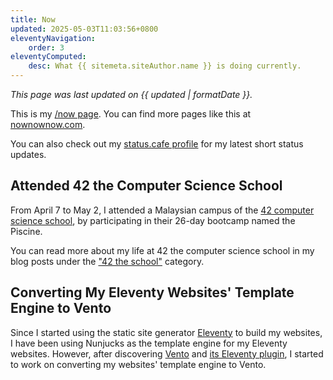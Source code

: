 ```yaml
---
title: Now
updated: 2025-05-03T11:03:56+0800
eleventyNavigation:
    order: 3
eleventyComputed:
    desc: What {{ sitemeta.siteAuthor.name }} is doing currently.
---
```


*This page was last updated on <time datetime="{{ updated }}">{{ updated | formatDate }}</time>.*

This is my [/now page](https://nownownow.com/about). You can find more pages like this at [nownownow.com](https://nownownow.com/).

You can also check out my [status.cafe profile](https://status.cafe/users/leilukin) for my latest short status updates.

## Attended 42 the Computer Science School

From April 7 to May 2, I attended a Malaysian campus of the [42 computer science school](https://www.42network.org/), by participating in their 26-day bootcamp named the Piscine.

You can read more about my life at 42 the computer science school in my blog posts under the ["42 the school"](/categories/42-the-school/) category.

## Converting My Eleventy Websites' Template Engine to Vento

Since I started using the static site generator [Eleventy](https://www.11ty.dev/) to build my websites, I have been using Nunjucks as the template engine for my Eleventy websites. However, after discovering [Vento](https://vento.js.org/) and [its Eleventy plugin](https://www.npmjs.com/package/eleventy-plugin-vento), I started to work on converting my websites' template engine to Vento.
